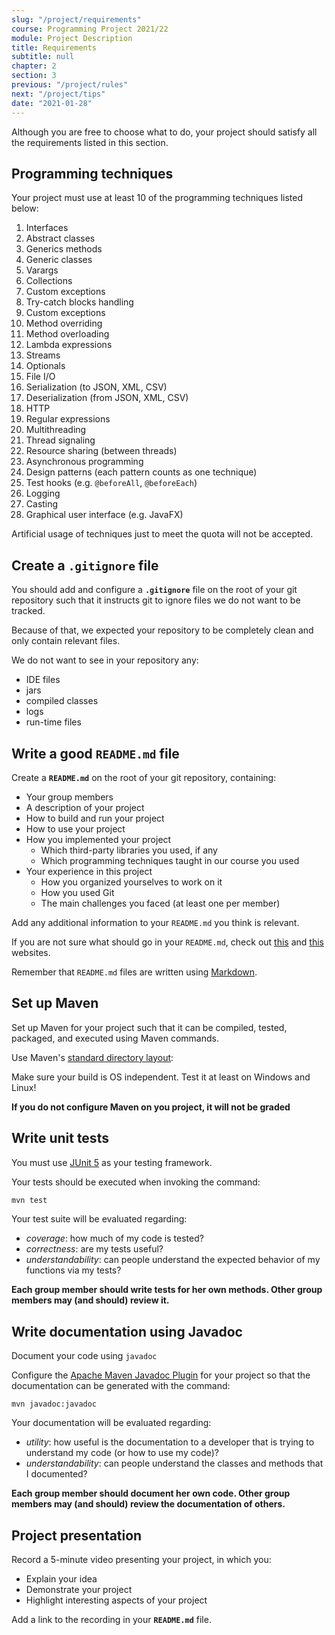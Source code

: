 ```yaml
---
slug: "/project/requirements"
course: Programming Project 2021/22
module: Project Description
title: Requirements
subtitle: null
chapter: 2
section: 3
previous: "/project/rules"
next: "/project/tips"
date: "2021-01-28"
---
```


Although you are free to choose what to do, your project should satisfy all the requirements listed in this section.

## Programming techniques

Your project must use at least 10 of the programming techniques listed below:

1. Interfaces
2. Abstract classes
3. Generics methods
4. Generic classes
5. Varargs
6. Collections
7. Custom exceptions
8. Try-catch blocks handling
9. Custom exceptions
10. Method overriding
11. Method overloading
12. Lambda expressions
13. Streams
14. Optionals
15. File I/O
16. Serialization (to JSON, XML, CSV)
17. Deserialization (from JSON, XML, CSV)
18. HTTP
19. Regular expressions
20. Multithreading
21. Thread signaling
22. Resource sharing (between threads)
23. Asynchronous programming
24. Design patterns (each pattern counts as one technique)
25. Test hooks (e.g. `@beforeAll`, `@beforeEach`)
26. Logging
27. Casting
28. Graphical user interface (e.g. JavaFX)

Artificial usage of techniques just to meet the quota will not be accepted.

## Create a `.gitignore` file

You should add and configure a **`.gitignore`** file on the root of your git repository such that it instructs git to ignore files we do not want to be tracked.

Because of that, we expected your repository to be completely clean and only contain relevant files.

We do not want to see in your repository any:

- IDE files
- jars
- compiled classes
- logs
- run-time files

## Write a good `README.md` file

Create a **`README.md`** on the root of your git repository, containing:

- Your group members
- A description of your project
- How to build and run your project
- How to use your project
- How you implemented your project
  - Which third-party libraries you used, if any
  - Which programming techniques taught in our course you used
- Your experience in this project
  - How you organized yourselves to work on it
  - How you used Git
  - The main challenges you faced (at least one per member)

Add any additional information to your `README.md` you think is relevant.

If you are not sure what should go in your `README.md`, check out [this](https://www.makeareadme.com/) and [this](https://meakaakka.medium.com/a-beginners-guide-to-writing-a-kickass-readme-7ac01da88ab3) websites.

Remember that `README.md` files are written using [Markdown](https://docs.gitlab.com/ee/user/markdown.html).

## Set up Maven

Set up Maven for your project such that it can be compiled, tested, packaged, and executed using Maven commands.

Use Maven's [standard directory layout](https://maven.apache.org/guides/introduction/introduction-to-the-standard-directory-layout.html):

Make sure your build is OS independent. Test it at least on Windows and Linux!

**If you do not configure Maven on you project, it will not be graded**

## Write unit tests

You must use [JUnit 5](https://junit.org/junit5/) as your testing framework.

Your tests should be executed when invoking the command:

```bash
mvn test
```

Your test suite will be evaluated regarding:

- _coverage_: how much of my code is tested?
- _correctness_: are my tests useful?
- _understandability_: can people understand the expected behavior of my functions via my tests?

**Each group member should write tests for her own methods. Other group members may (and should) review it.**

## Write documentation using Javadoc

Document your code using `javadoc`

Configure the [Apache Maven Javadoc Plugin](https://maven.apache.org/plugins/maven-javadoc-plugin/) for your project so that the documentation can be generated with the command:

```shell
mvn javadoc:javadoc
```

Your documentation will be evaluated regarding:

- _utility_: how useful is the documentation to a developer that is trying to understand my code (or how to use my code)?
- _understandability_: can people understand the classes and methods that I documented?

**Each group member should document her own code. Other group members may (and should) review the documentation of others.**

## Project presentation

Record a 5-minute video presenting your project, in which you:

- Explain your idea
- Demonstrate your project
- Highlight interesting aspects of your project

Add a link to the recording in your **`README.md`** file.
